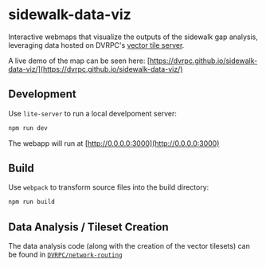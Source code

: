 # sidewalk-data-viz

Interactive webmaps that visualize the outputs of the sidewalk gap analysis,
leveraging data hosted on DVRPC's [vector tile server](https://tiles.dvrpc.org).

A live demo of the map can be seen here: [https://dvrpc.github.io/sidewalk-data-viz/](https://dvrpc.github.io/sidewalk-data-viz/)

## Development

Use `lite-server` to run a local develpoment server:

```bash
npm run dev
```

The webapp will run at [http://0.0.0.0:3000](http://0.0.0.0:3000)

## Build

Use `webpack` to transform source files into the build directory:

```bash
npm run build
```

## Data Analysis / Tileset Creation

The data analysis code (along with the creation of the vector tilesets) can be found in [`DVRPC/network-routing`](https://github.com/dvrpc/network-routing)
